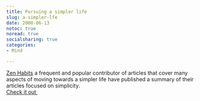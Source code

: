 ```yaml
---
title: Pursuing a simpler life
slug: a-simpler-lfe
date: 2008-06-13
notoc: true
noread: true
socialsharing: true
categories: 
- Mind

---
```

[Zen Habits][zenhabits] a frequent and popular contributor of articles that cover many aspects of moving towards a simpler life have published a summary of their articles focused on simplicity.  
[Check it out&#xa0;][zenhabits 2]

[zenhabits]: http://zenhabits.net/
[zenhabits 2]: http://zenhabits.net/2008/06/everything-you-wanted-to-know-about-simplifying-your-life-and-way-more/